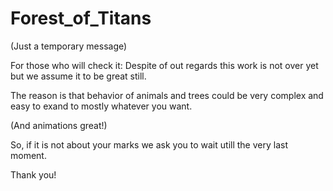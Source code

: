 # Forest_of_Titans

(Just a temporary message)

For those who will check it: Despite of out regards this work is not over yet but we assume it to be great still.

The reason is that behavior of animals and trees could be very complex and easy to exand to mostly whatever you want.

(And animations great!)

So, if it is not about your marks we ask you to wait utill the very last moment.

Thank you!
